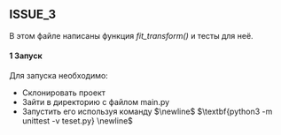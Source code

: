 ## ISSUE_3

В этом файле написаны функция $\textit{fit\_transform()}$ и тесты для неё.

#### 1 Запуск

Для запуска необходимо:
* Склонировать проект
* Зайти в директорию с файлом main.py
* Запустить его используя команду $\newline$ $\textbf{python3 -m unittest -v teset.py} \newline$
